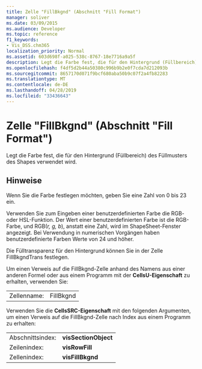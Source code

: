 ```yaml
---
title: Zelle "FillBkgnd" (Abschnitt "Fill Format")
manager: soliver
ms.date: 03/09/2015
ms.audience: Developer
ms.topic: reference
f1_keywords:
- Vis_DSS.chm365
localization_priority: Normal
ms.assetid: 603d698f-a025-538c-8767-18e7716a9a5f
description: Legt die Farbe fest, die für den Hintergrund (Füllbereich) des Füllmusters des Shapes verwendet wird.
ms.openlocfilehash: f4df5d2b44a50380c996b9b2e0f7cda7d212093b
ms.sourcegitcommit: 8657170d071f9bcf680aba50b9c07f2a4fb82283
ms.translationtype: MT
ms.contentlocale: de-DE
ms.lasthandoff: 04/28/2019
ms.locfileid: "33436643"
---
```

# <a name="fillbkgnd-cell-fill-format-section"></a>Zelle "FillBkgnd" (Abschnitt "Fill Format")

Legt die Farbe fest, die für den Hintergrund (Füllbereich) des Füllmusters des Shapes verwendet wird.
  
## <a name="remarks"></a>Hinweise

Wenn Sie die Farbe festlegen möchten, geben Sie eine Zahl von 0 bis 23 ein.
  
Verwenden Sie zum Eingeben einer benutzerdefinierten Farbe die RGB- oder HSL-Funktion. Der Wert einer benutzerdefinierten Farbe ist die RGB-Farbe, und RGB(*r, g, b*), anstatt eine Zahl, wird im ShapeSheet-Fenster angezeigt. Bei Verwendung in numerischen Vorgängen haben benutzerdefinierte Farben Werte von 24 und höher. 
  
Die Fülltransparenz für den Hintergrund können Sie in der Zelle FillBkgndTrans festlegen. 
  
Um einen Verweis auf die FillBkgnd-Zelle anhand des Namens aus einer anderen Formel oder aus einem Programm mit der **CellsU-Eigenschaft** zu erhalten, verwenden Sie: 
  
|||
|:-----|:-----|
| Zellenname:  <br/> | FillBkgnd  <br/> |
   
Verwenden Sie die **CellsSRC-Eigenschaft** mit den folgenden Argumenten, um einen Verweis auf die FillBkgnd-Zelle nach Index aus einem Programm zu erhalten: 
  
|||
|:-----|:-----|
| Abschnittsindex:  <br/> |**visSectionObject** <br/> |
| Zeilenindex:  <br/> |**visRowFill** <br/> |
| Zellenindex:  <br/> |**visFillBkgnd** <br/> |
   

